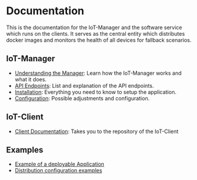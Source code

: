 # Documentation 

This is the documentation for the IoT-Manager and the software service which runs on the clients. 
It serves as the central entity which distributes docker images and monitors the health of all devices for fallback scenarios.

## IoT-Manager

- [Understanding the Manager](./manager/understanding.md): Learn how the IoT-Manager works and what it does.
- [API Endpoints](./manager/api.md): List and explanation of the API endpoints.
- [Installation](./manager/installation.md): Everything you need to know to setup the application.
- [Configuration](./manager/configuration.md): Possible adjustments and configuration.

## IoT-Client

- [Client Documentation](https://git.rwth-aachen.de/se-student/ss20/labs/iot-smart-home/deployment/iot-client/-/blob/master/docs/readme.md): Takes you to the repository of the IoT-Client


## Examples

- [Example of a deployable Application](https://git.rwth-aachen.de/se-student/ss20/labs/iot-smart-home/deployment/applications/comm-example/-/blob/master/README.md)
- [Distribution configuration examples](./examples/distribution_config)
